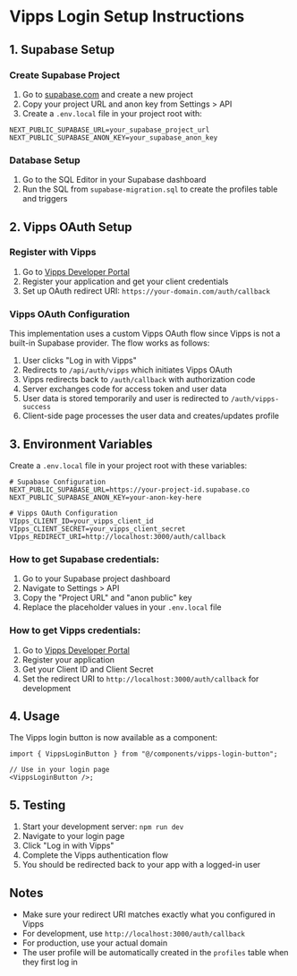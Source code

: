 # Vipps Login Setup Instructions

## 1. Supabase Setup

### Create Supabase Project

1. Go to [supabase.com](https://supabase.com) and create a new project
2. Copy your project URL and anon key from Settings > API
3. Create a `.env.local` file in your project root with:

```env
NEXT_PUBLIC_SUPABASE_URL=your_supabase_project_url
NEXT_PUBLIC_SUPABASE_ANON_KEY=your_supabase_anon_key
```

### Database Setup

1. Go to the SQL Editor in your Supabase dashboard
2. Run the SQL from `supabase-migration.sql` to create the profiles table and triggers

## 2. Vipps OAuth Setup

### Register with Vipps

1. Go to [Vipps Developer Portal](https://developer.vippsmobilepay.com/)
2. Register your application and get your client credentials
3. Set up OAuth redirect URI: `https://your-domain.com/auth/callback`

### Vipps OAuth Configuration

This implementation uses a custom Vipps OAuth flow since Vipps is not a built-in Supabase provider. The flow works as follows:

1. User clicks "Log in with Vipps"
2. Redirects to `/api/auth/vipps` which initiates Vipps OAuth
3. Vipps redirects back to `/auth/callback` with authorization code
4. Server exchanges code for access token and user data
5. User data is stored temporarily and user is redirected to `/auth/vipps-success`
6. Client-side page processes the user data and creates/updates profile

## 3. Environment Variables

Create a `.env.local` file in your project root with these variables:

```env
# Supabase Configuration
NEXT_PUBLIC_SUPABASE_URL=https://your-project-id.supabase.co
NEXT_PUBLIC_SUPABASE_ANON_KEY=your-anon-key-here

# Vipps OAuth Configuration
VIpps_CLIENT_ID=your_vipps_client_id
VIpps_CLIENT_SECRET=your_vipps_client_secret
VIpps_REDIRECT_URI=http://localhost:3000/auth/callback
```

### How to get Supabase credentials:

1. Go to your Supabase project dashboard
2. Navigate to Settings > API
3. Copy the "Project URL" and "anon public" key
4. Replace the placeholder values in your `.env.local` file

### How to get Vipps credentials:

1. Go to [Vipps Developer Portal](https://developer.vippsmobilepay.com/)
2. Register your application
3. Get your Client ID and Client Secret
4. Set the redirect URI to `http://localhost:3000/auth/callback` for development

## 4. Usage

The Vipps login button is now available as a component:

```tsx
import { VippsLoginButton } from "@/components/vipps-login-button";

// Use in your login page
<VippsLoginButton />;
```

## 5. Testing

1. Start your development server: `npm run dev`
2. Navigate to your login page
3. Click "Log in with Vipps"
4. Complete the Vipps authentication flow
5. You should be redirected back to your app with a logged-in user

## Notes

- Make sure your redirect URI matches exactly what you configured in Vipps
- For development, use `http://localhost:3000/auth/callback`
- For production, use your actual domain
- The user profile will be automatically created in the `profiles` table when they first log in
